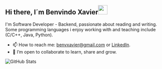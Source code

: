 ## Hi there, I´m Benvindo Xavier<img src="https://media.giphy.com/media/hvRJCLFzcasrR4ia7z/giphy.gif" width="30">

I'm Software Developer - Backend, passionate about reading and writing. Some programming languages i enjoy working with and
teaching include (C/C++, Java, Python).

- 📫 How to reach me: benvxavier@gmail.com or [LinkedIn](https://www.linkedin.com/in/benvindo-xavier-07935a268/).
- 👯 I’m open to collaborate to learn, share and grow.

![GitHub Stats](https://github-readme-stats.vercel.app/api?username=benvcode&show_icons=true)


<!---
benvcode/benvcode is a ✨ special ✨ repository because its `README.md` (this file) appears on your GitHub profile.
You can click the Preview link to take a look at your changes.
--->
